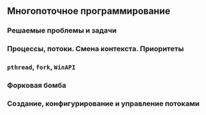 ## Многопоточное программирование

### Решаемые проблемы и задачи
### Процессы, потоки. Смена контекста. Приоритеты
### `pthread`, `fork`, `WinAPI`
### Форковая бомба
### Создание, конфигурирование и управление потоками
